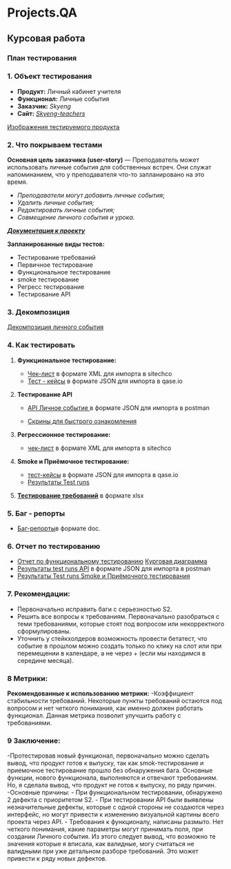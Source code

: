 # Projects.QA

## Курсовая работа  
### План тестирования
### **1. Объект тестирования**
- **Продукт:** Личный кабинет учителя
- **Функционал:** Личные события
- **Заказчик:** *Skyeng*
- **Сайт:** [*Skyeng-teachers*](https://new-teachers.skyeng.ru/)

[Изображения тестируемого продукта](https://github.com/MarinaEgoshina/Projects.QA/tree/d1ab9441bbe283c76a864f2a22b6fb3c3d6d92e8/%D0%9A%D1%83%D1%80%D1%81%D0%BE%D0%B2%D0%B0%D1%8F1/images)

### **2. Что покрываем тестами**

**Основная цель заказчика (user-story)** — Преподаватель может использовать личные события для собственных встреч. Они служат напоминанием, что у преподавателя что-то запланировано на это время.

- *Преподаватели могут добавить личные события*;
- *Удалить личные события;*
- *Редактировать личные события;*
- *Совмещение личного события и урока.*

 *[**Документация к проекту**](https://github.com/MarinaEgoshina/Projects.QA/blob/ed6eea8ce956178267cc91e17d904597ef5fbd85/%D0%9A%D1%83%D1%80%D1%81%D0%BE%D0%B2%D0%B0%D1%8F1/%D0%94%D0%BE%D0%BA%D1%83%D0%BC%D0%B5%D0%BD%D1%82%D0%B0%D1%86%D0%B8%D1%8F%20%D0%BA%20%D0%BF%D1%80%D0%BE%D0%B5%D0%BA%D1%82%D1%83.pdf)*

**Запланированные виды тестов:**

- Тестирование требований
- Первичное тестирование
- Функциональное тестирование
- smoke тестирование
- Регресс тестирование
- Тестирование API
### **3. Декомпозиция**
[Декомпозиция личного события](https://miro.com/app/board/uXjVPwCI0pE=/?share_link_id=553129969690
) 
### 4. **Как тестировать**

1. **Функциональное тестирование:**
    - [Чек-лист](https://github.com/MarinaEgoshina/Projects.QA/blob/83934f3f084bcdeb941ff8d73f0589fa02102bad/%D0%9A%D1%83%D1%80%D1%81%D0%BE%D0%B2%D0%B0%D1%8F1/checklists/sitechco_dump_checklists_1457843_2023_07_31_00_50_43.xml) в формате XML для импорта в sitechco
    - [Тест - кейсы](https://github.com/MarinaEgoshina/Projects.QA/blob/d86c4f9b30ddd1b997584ac8565217232930b31d/%D0%9A%D1%83%D1%80%D1%81%D0%BE%D0%B2%D0%B0%D1%8F1/Test%20Case/KR12-2023-07-30.json) в формате JSON для импорта в qase.io
   
2. **Тестирование API**
    
   - [API Личное событие ](https://github.com/MarinaEgoshina/Projects.QA/blob/2784bcb88b27745dd9fae8737fb9766a664aa6ec/%D0%9A%D1%83%D1%80%D1%81%D0%BE%D0%B2%D0%B0%D1%8F%202/API/API%20%D0%9B%D0%B8%D1%87%D0%BD%D0%BE%D0%B5%20%D1%81%D0%BE%D0%B1%D1%8B%D1%82%D0%B8%D0%B5.postman_collection.json) в формате JSON для импорта в postman
    
    - [Скрины для быстрого ознакомления](https://github.com/MarinaEgoshina/Projects.QA/tree/d1ab9441bbe283c76a864f2a22b6fb3c3d6d92e8/%D0%9A%D1%83%D1%80%D1%81%D0%BE%D0%B2%D0%B0%D1%8F%202/images)
      
3. **Регрессионное тестирование:**

    -  [чек-лист](https://github.com/MarinaEgoshina/Projects.QA/blob/6756070bc61ae82505f69fa0415e46519d702aba/%D0%9A%D1%83%D1%80%D1%81%D0%BE%D0%B2%D0%B0%D1%8F1/checklists/%D0%A0%D0%B5%D0%B3%D1%80%D0%B5%D1%81%D1%81%D0%B8%D0%BE%D0%BD%D0%BD%D0%BE%D0%B5%20%D1%82%D0%B5%D1%81%D1%82%D0%B8%D1%80%D0%BE%D0%B2%D0%B0%D0%BD%D0%B8%D0%B5.xml) в формате XML для импорта в sitechco
            
4. **Smoke и Приёмочное тестирование:**

   - [тест-кейсы](https://github.com/MarinaEgoshina/Projects.QA/blob/127eb776eb7920acaa8894d1d9abde12ba62bf8b/%D0%9A%D1%83%D1%80%D1%81%D0%BE%D0%B2%D0%B0%D1%8F1/Test%20Case/Smoke%20%D0%B8%20%D0%9F%D1%80%D0%B8%D1%91%D0%BC%D0%BE%D1%87%D0%BD%D0%BE%D0%B5%20%D1%82%D0%B5%D1%81%D1%82%D0%B8%D1%80%D0%BE%D0%B2%D0%B0%D0%BD%D0%B8%D0%B5.json) в формате JSON для импорта в qase.io
   -  [Результаты Test runs](https://github.com/MarinaEgoshina/Projects.QA/blob/cc08b71b28f26bc6b56171b19e3790ae6b7dfce4/%D0%9A%D1%83%D1%80%D1%81%D0%BE%D0%B2%D0%B0%D1%8F1/images/test%20run.png)
            
5.  [**Тестирование требований**](https://github.com/MarinaEgoshina/Projects.QA/blob/3d814325626627df7a507b97faaff7e9574fb6f1/%D0%9A%D1%83%D1%80%D1%81%D0%BE%D0%B2%D0%B0%D1%8F1/%D0%A2%D0%B5%D1%81%D1%82%D0%B8%D1%80%D0%BE%D0%B2%D0%B0%D0%BD%D0%B8%D0%B5%20%D1%82%D1%80%D0%B5%D0%B1%D0%BE%D0%B2%D0%B0%D0%BD%D0%B8%D0%B9.xlsx) в формате xlsx
   
### 5. **Баг - репорты**
  - [Баг-репорты](https://github.com/MarinaEgoshina/Projects.QA/blob/8927ed5af68a4bed139adfed1fa15d8331a8f328/%D0%9A%D1%83%D1%80%D1%81%D0%BE%D0%B2%D0%B0%D1%8F1/%D0%91%D0%B0%D0%B3-%D1%80%D0%B5%D0%BF%D0%BE%D1%80%D1%82.doc)в формате doc. 
### 6. **Отчет по тестированию**
 - [Отчет по функциональному тестированию](https://github.com/MarinaEgoshina/Projects.QA/blob/331ec8fea3dba7f56eadd3d18bb3207a9e160728/%D0%9A%D1%83%D1%80%D1%81%D0%BE%D0%B2%D0%B0%D1%8F1/checklists/%D0%9E%D1%82%D1%87%D0%B5%D1%82%20%D0%BF%D0%BE%20%D1%82%D0%B5%D1%81%D1%82%D0%B8%D1%80%D0%BE%D0%B2%D0%B0%D0%BD%D0%B8%D1%8E.pdf)  [Курговая диаграмма](https://github.com/MarinaEgoshina/Projects.QA/blob/f641012fcfc60f6daf0ac2578c2db693f2ed7ccd/%D0%9A%D1%83%D1%80%D1%81%D0%BE%D0%B2%D0%B0%D1%8F1/images/Screenshot_7.png)
 - [Результаты test runs API](https://github.com/MarinaEgoshina/Projects.QA/blob/65f79423b66f416d36ae2aa7c2ba6c8f117eaa08/%D0%9A%D1%83%D1%80%D1%81%D0%BE%D0%B2%D0%B0%D1%8F%202/API/test_run.json) в формате JSON для импорта в postman
 - [Результаты Test runs Smoke и Приёмочного тестирования](https://github.com/MarinaEgoshina/Projects.QA/blob/ed9b874ec6aac426db6d4bc72516e0372b1bde16/%D0%9A%D1%83%D1%80%D1%81%D0%BE%D0%B2%D0%B0%D1%8F1/Test%20Case/Test_run.pdf) 
        
### 7. **Рекомендации:**
   - Первоначально исправить баги с серьезностью S2.
   - Решить все вопросы к требованиям. Первоначально разобраться с теми требованиями, которые стоят под вопросом или некорректного сформулированы.
   - Уточнить у стейкхолдеров возможность провести бетатест, что событие в прошлом можно создать только по клику на слот или при перемещении в календаре, а не через + (если мы находимся в середине месяца).

### 8 **Метрики:**
**Рекомендованные к использованию метрики:**
   -Коэффициент стабильности требований. Некоторые пункты требований остаются под вопросом и нет четкого понимания, как именно должен работать функционал. Данная метрика позволит улучшить работу с требованиями.

### 9 **Заключение:**
-Протестировав новый функционал, первоначально можно сделать вывод, что продукт готов к выпуску, так как smok-тестирование и приемочное тестирование прошло без обнаружения бага. Основные функции, нового функционала, выполняются и отвечают требованиям. Но, я сделала вывод, что продукт не готов к выпуску, по ряду причин.
-Основные причины: 
       - При функциональном тестировании, обнаружено 2 дефекта с приоритетом S2. 
       - При тестировании API были выявлены незначительные дефекты, которые с одной стороны не создаются через интерфейс, но могут привести к изменению визуальной картины всего проекта через API. 
       - Требования к функционалу, написаны размыто. Нет четкого понимания, какие параметры могут принимать поля, при создании Личного события. Из этого следует вывод, что возможно те значения которые я вписала, как валидные, могу считаться не валидными при уже детальном разборе требований. Это может привести к ряду новых дефектов.  
